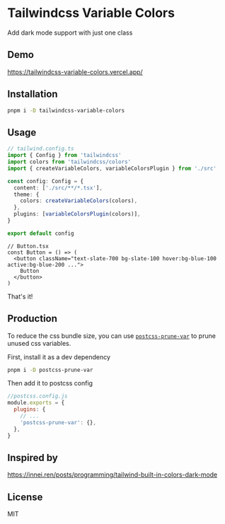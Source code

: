 # Tailwindcss Variable Colors

Add dark mode support with just one class

## Demo

<https://tailwindcss-variable-colors.vercel.app/>

## Installation

```sh
pnpm i -D tailwindcss-variable-colors
```

## Usage

```ts
// tailwind.config.ts
import { Config } from 'tailwindcss'
import colors from 'tailwindcss/colors'
import { createVariableColors, variableColorsPlugin } from './src'

const config: Config = {
  content: ['./src/**/*.tsx'],
  theme: {
    colors: createVariableColors(colors),
  },
  plugins: [variableColorsPlugin(colors)],
}

export default config
```

```tsx
// Button.tsx
const Button = () => (
  <button className="text-slate-700 bg-slate-100 hover:bg-blue-100 active:bg-blue-200 ...">
    Button
  </button>
)
```

That's it!

## Production

To reduce the css bundle size, you can use [`postcss-prune-var`](https://github.com/tomasklaen/postcss-prune-var) to prune unused css variables.

First, install it as a dev dependency

```sh
pnpm i -D postcss-prune-var
```

Then add it to postcss config

```js
//postcss.config.js
module.exports = {
  plugins: {
    // ...
    'postcss-prune-var': {},
  },
}
```

## Inspired by

<https://innei.ren/posts/programming/tailwind-built-in-colors-dark-mode>

## License

MIT
